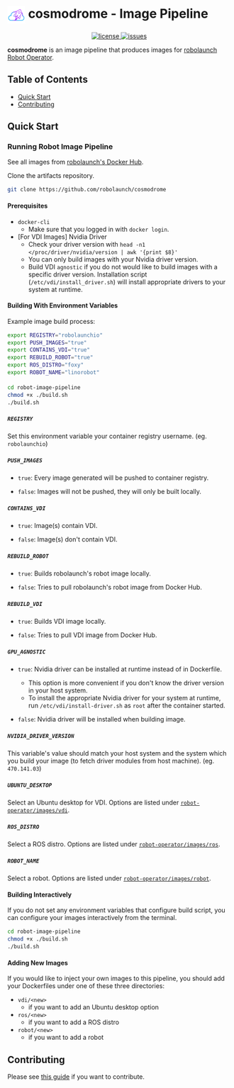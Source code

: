 # <img src="https://raw.githubusercontent.com/robolaunch/trademark/main/logos/svg/rocket.svg" width="40" height="40" align="top"> **cosmodrome** - Image Pipeline

<div align="center">
  <p align="center">
    <a href="https://github.com/robolaunch/robot-image-pipeline/blob/main/LICENSE">
      <img src="https://img.shields.io/github/license/robolaunch/robot-image-pipeline" alt="license">
    </a>
    <a href="https://github.com/robolaunch/robot-image-pipeline/issues">
      <img src="https://img.shields.io/github/issues/robolaunch/robot-image-pipeline" alt="issues">
    </a>
  </p>
</div>

**cosmodrome** is an image pipeline that produces images for [robolaunch Robot Operator](https://github.com/robolaunch/robot-operator).

## Table of Contents

<!-- - [Overview](#overview) -->
- [Quick Start](#quick-start)
- [Contributing](#contributing)


<!-- ## Overview

[EDIT THIS: Give more insight about the project. Provide a feature list.]

The aim of this project is to maintain a generic template for robolaunch projects. Members of robolaunch organization can fork this repository and start developing their projects following conventions such as:

- Following a code of conduct
- Having a contributing guide
- Having a style guide
- Applying Apache 2.0 license
- Having a README template
- Having issue & pull request templates
- Using worklows for testing & build -->

## Quick Start

### Running Robot Image Pipeline

See all images from [robolaunch's Docker Hub](https://hub.docker.com/u/robolaunchio).

Clone the artifacts repository.

```bash
git clone https://github.com/robolaunch/cosmodrome
```

#### Prerequisites

- `docker-cli`
  - Make sure that you logged in with `docker login`.
- [For VDI Images] Nvidia Driver
  - Check your driver version with `head -n1 </proc/driver/nvidia/version | awk '{print $8}'`
  - You can only build images with your Nvidia driver version.
  - Build VDI `agnostic` if you do not would like to build images with a specific driver version. Installation script (`/etc/vdi/install_driver.sh`) will install appropriate drivers to your system at runtime.


#### Building With Environment Variables

Example image build process:

```bash
export REGISTRY="robolaunchio"
export PUSH_IMAGES="true"
export CONTAINS_VDI="true"
export REBUILD_ROBOT="true"
export ROS_DISTRO="foxy"
export ROBOT_NAME="linorobot"

cd robot-image-pipeline
chmod +x ./build.sh
./build.sh
```

##### `REGISTRY`

Set this environment variable your container registry username. (eg. `robolaunchio`)

##### `PUSH_IMAGES`

- `true`: Every image generated will be pushed to container registry.

- `false`: Images will not be pushed, they will only be built locally.

##### `CONTAINS_VDI`

- `true`: Image(s) contain VDI.

- `false`: Image(s) don't contain VDI.


##### `REBUILD_ROBOT`

- `true`: Builds robolaunch's robot image locally.

- `false`: Tries to pull robolaunch's robot image from Docker Hub.

##### `REBUILD_VDI`

- `true`: Builds VDI image locally.

- `false`: Tries to pull VDI image from Docker Hub.

##### `GPU_AGNOSTIC`

- `true`: Nvidia driver can be installed at runtime instead of in Dockerfile.
  - This option is more convenient if you don't know the driver version in your host system.
  - To install the appropriate Nvidia driver for your system at runtime, run `/etc/vdi/install-driver.sh` as `root` after the container started.

- `false`: Nvidia driver will be installed when building image.


##### `NVIDIA_DRIVER_VERSION`

This variable's value should match your host system and the system which you build your image (to fetch driver modules from host machine). (eg. `470.141.03`)

##### `UBUNTU_DESKTOP`

Select an Ubuntu desktop for VDI. Options are listed under [`robot-operator/images/vdi`](../images/vdi/).

##### `ROS_DISTRO`

Select a ROS distro. Options are listed under [`robot-operator/images/ros`](../images/ros/).

##### `ROBOT_NAME`

Select a robot. Options are listed under [`robot-operator/images/robot`](../images/robot/).

#### Building Interactively

If you do not set any environment variables that configure build script, you can configure your images interactively from the terminal.

```bash
cd robot-image-pipeline
chmod +x ./build.sh
./build.sh
```

#### Adding New Images

If you would like to inject your own images to this pipeline, you should add your Dockerfiles under one of these three directories:

- `vdi/<new>`
  - if you want to add an Ubuntu desktop option
- `ros/<new>`
  - if you want to add a ROS distro
- `robot/<new>`
  - if you want to add a robot

<!-- ## Aims & Roadmap

[EDIT THIS: Add roadmap items for the project.]

- Extending the open source conventions
- Enforcing conventional commit messages -->

## Contributing

Please see [this guide](./CONTRIBUTING) if you want to contribute.
